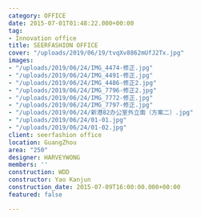 ```yaml
---
category: OFFICE
date: 2015-07-01T01:48:22.000+00:00
tag:
- Innovation office
title: SEERFASHION OFFICE
cover: "/uploads/2019/06/19/tvqXv8862mUfJ2Tx.jpg"
images:
- "/uploads/2019/06/24/IMG_4474-修正.jpg"
- "/uploads/2019/06/24/IMG_4491-修正.jpg"
- "/uploads/2019/06/24/IMG_4486-修正2.jpg"
- "/uploads/2019/06/24/IMG_7796-修正2.jpg"
- "/uploads/2019/06/24/IMG_7772-修正.jpg"
- "/uploads/2019/06/24/IMG_7797-修正.jpg"
- "/uploads/2019/06/24/新港82办公室外立面（方案二）.jpg"
- "/uploads/2019/06/24/01-01.jpg"
- "/uploads/2019/06/24/01-02.jpg"
client: seerfashion office
location: GuangZhou
area: "250"
designer: HARVEYWONG
members: ''
construction: WDD
constructor: Yao Kanjun
construction_date: 2015-07-09T16:00:00.000+00:00
featured: false

---
```

